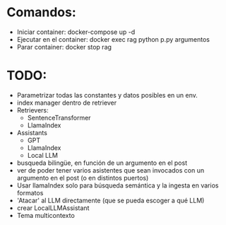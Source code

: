 # Comandos:

- Iniciar container:  docker-compose up -d
- Ejecutar en el container: docker exec rag python p.py argumentos
- Parar container: docker stop rag

# TODO:

- Parametrizar todas las constantes y datos posibles en un env.
- index manager dentro de retriever
- Retrievers:
    - SentenceTransformer
    - LlamaIndex
- Assistants
    - GPT
    - LlamaIndex
    - Local LLM
- busqueda bilingüe, en función de un argumento en el post
- ver de poder tener varios asistentes que sean invocados con un argumento en el post (o en distintos puertos)
- Usar llamaIndex solo para búsqueda semántica y la ingesta en varios formatos
- 'Atacar' al LLM directamente (que se pueda escoger a qué LLM)
- crear LocalLLMAssistant
- Tema multicontexto
